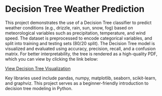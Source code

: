 # Decision Tree Weather Prediction

This project demonstrates the use of a Decision Tree classifier to predict weather conditions (e.g., drizzle, rain, sun, snow, fog) based on meteorological variables such as precipitation, temperature, and wind speed. The dataset is preprocessed to encode categorical variables, and split into training and testing sets (80/20 split). The Decision Tree model is visualized and evaluated using accuracy, precision, recall, and a confusion matrix. For better interpretability, the tree is rendered as a high-quality PDF, which you can view by clicking the link below:

[View Decision Tree Visualization](./decision_tree_weather.pdf)

Key libraries used include pandas, numpy, matplotlib, seaborn, scikit-learn, and graphviz. This project serves as a beginner-friendly introduction to decision tree modeling in Python.
